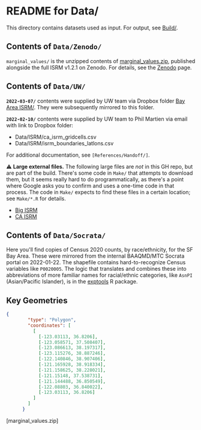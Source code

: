 # README for Data/

This directory contains datasets used as input. For output, see [Build/].

## Contents of `Data/Zenodo/`

`marginal_values/` is the unzipped contents of [marginal_values.zip][Zenodo], published alongside the full ISRM v1.2.1 on Zenodo. For details, see the [Zenodo] page.

## Contents of `Data/UW/`

**`2022-03-07/`** contents were supplied by UW team via Dropbox folder [Bay Area ISRM/].
They were subsequently mirrored to this folder.

**`2022-02-10/`** contents were supplied by UW team to Phil Martien via email with link to Dropbox folder:

- Data/ISRM/ca_isrm_gridcells.csv
- Data/ISRM/isrm_boundaries_latlons.csv

For additional documentation, see `[References/Handoff/]`. 

:warning: **Large external files.** 
The following large files are _not_ in this GH repo, but are part of the build. 
There's some code in `Make/` that attempts to download them, but it seems really hard to do programmatically, as there's a point where Google asks you to confirm and uses a one-time code in that process. 
The code in `Make/` expects to find these files in a certain location; see `Make/*.R` for details.

- [Big ISRM][Zenodo]
- [CA ISRM]

## Contents of `Data/Socrata/`

Here you'll find copies of Census 2020 counts, by race/ethnicity, for the SF Bay Area.
These were mirrored from the internal BAAQMD/MTC Socrata portal on 2022-01-22.
The shapefile contains hard-to-recognize Census variables like `P0020005`.
The logic that translates and combines these into abbreviations of more familiar names for racial/ethnic categories, like `AsnPI` (Asian/Pacific Islander), is in the [exptools] R package.

## Key Geometries

```geojson
{
        "type": "Polygon",
        "coordinates": [
          [
            [-123.03113, 36.8206],
            [-123.058571, 37.508407],
            [-123.086613, 38.197317],
            [-123.115276, 38.887246],
            [-122.140846, 38.907406],
            [-121.165928, 38.918334],
            [-121.158625, 38.228021],
            [-121.15148, 37.538731],
            [-121.144488, 36.850549],
            [-122.08803, 36.840022],
            [-123.03113, 36.8206]
          ]
        ]
      }
```

[Build/]: https://github.com/BAAQMD/ISRM-SFAB/blob/master/Build/
[References/Handoff/]: https://github.com/BAAQMD/ISRM-SFAB/blob/master/References/Handoff
[Zenodo]: https://zenodo.org/record/2589760#.YgREvS2ZPEa
[CA ISRM]: https://drive.google.com/drive/folders/1WmLRz7iWo2MjtSikgHEig7M0NvK2sOns?usp=sharing
[Bay Area ISRM/]: https://www.dropbox.com/sh/0bwdu3vnfsmrrzg/AAA87bGHmcv5Fr3GOTWXczZva?dl=0
[exptools]: https://github.com/BAAQMD/exptools
[marginal_values.zip]
